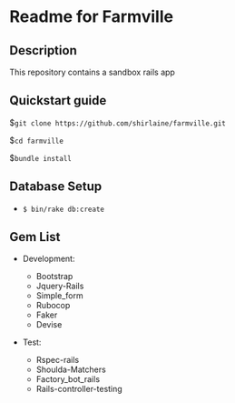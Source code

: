 # Readme for Farmville

## Description
This repository contains a sandbox rails app

## Quickstart guide

$`git clone https://github.com/shirlaine/farmville.git`

$`cd farmville`

$`bundle install`

## Database Setup
- `$ bin/rake db:create`

## Gem List
- Development:
  - Bootstrap
  - Jquery-Rails
  - Simple_form
  - Rubocop
  - Faker
  - Devise

- Test:
  - Rspec-rails
  - Shoulda-Matchers
  - Factory_bot_rails
  - Rails-controller-testing
